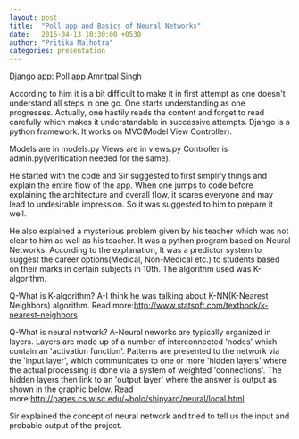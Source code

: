 ```yaml
---
layout: post
title:  "Poll app and Basics of Neural Networks"
date:   2016-04-13 10:30:00 +0530
author: "Pritika Malhotra"
categories: presentation
---
```

Django app: Poll app
Amritpal Singh

According to him it is a bit difficult to make it in first attempt as one doesn't understand all steps in one go. One starts understanding as one progresses. Actually, one hastily reads the content and forget to read carefully which makes it understandable in successive attempts.
Django is a python framework. It works on MVC(Model View Controller).

Models are in models.py
Views are in views.py
Controller is admin.py(verification needed for the same).

He started with the code and Sir suggested to first simplify things and explain the entire flow of the app.
When one jumps to code before explaining the architecture and overall flow, it scares everyone and may lead to undesirable impression. So it was suggested to him to prepare it well.

He also explained a mysterious problem given by his teacher which was not clear to him as well as his teacher.
It was a python program based on Neural Networks. According to the explanation, It was a predictor system to suggest the career options(Medical, Non-Medical etc.) to students based on their marks in certain subjects in 10th.
The algorithm used was K-algorithm.

Q-What is K-algorithm?
A-I think he was talking about K-NN(K-Nearest Neighbors) algorithm.
Read more:http://www.statsoft.com/textbook/k-nearest-neighbors 

Q-What is neural network?
A-Neural neworks are typically organized in layers. Layers are made up of a number of interconnected 'nodes' which contain an 'activation function'. Patterns are presented to the network via the 'input layer', which communicates to one or more 'hidden layers' where the actual processing is done via a system of weighted 'connections'. The hidden layers then link to an 'output layer' where the answer is output as shown in the graphic below. 
Read more:http://pages.cs.wisc.edu/~bolo/shipyard/neural/local.html

Sir explained the concept of neural network and tried to tell us the input and probable output of the project.
